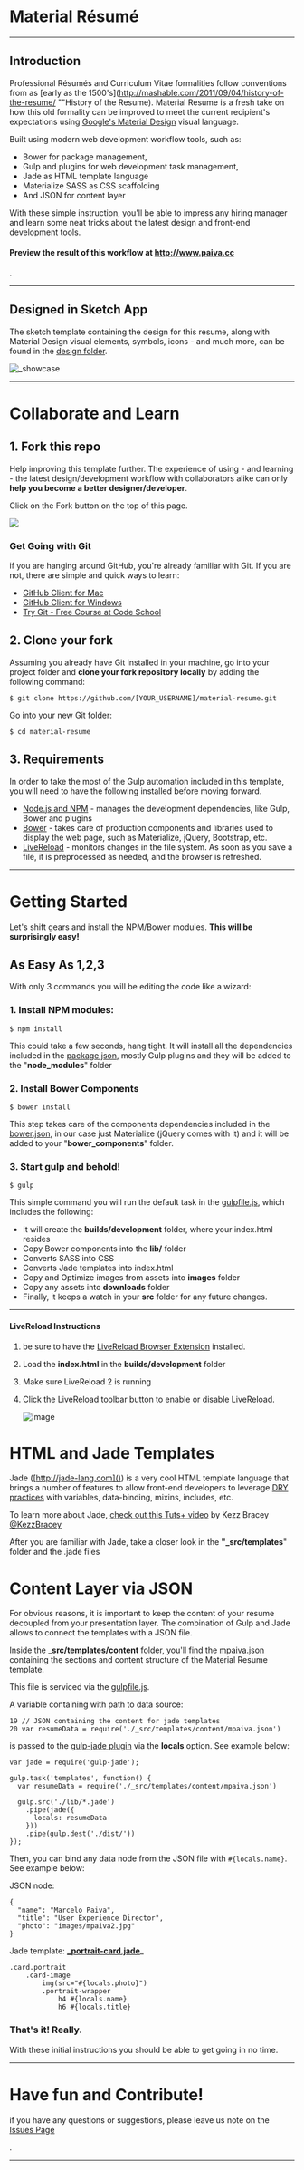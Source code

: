 # Material Résumé

---

## Introduction
Professional Résumés and Curriculum Vitae formalities follow conventions from as [early as the 1500's](http://mashable.com/2011/09/04/history-of-the-resume/ ""History of the Resume). Material Resume is a fresh take on how this old formality can be improved to meet the current recipient's expectations using [Google's Material Design](http://www.google.com/design/spec/material-design/introduction.html) visual language. 

Built using modern web development workflow tools, such as:

* Bower for package management, 
* Gulp and plugins for web development task management, 
* Jade as HTML template language 
* Materialize SASS as CSS scaffolding
* And JSON for content layer

With these simple instruction, you'll be able to impress any hiring manager and learn some neat tricks about the latest design and front-end development tools.

#### Preview the result of this workflow at http://www.paiva.cc

.

---

## Designed in Sketch App
The sketch template containing the design for this resume, along with Material Design visual elements, symbols, icons - and much more, can be found in the [design folder](https://github.com/mpaiva/material-resume/tree/master/_src/design).  

![_showcase](https://cloud.githubusercontent.com/assets/781670/6544935/fdec0634-c534-11e4-9aef-a0a1e298038f.png)

---

# Collaborate and Learn
## 1. Fork this repo
Help improving this template further. The experience of using - and learning - the latest design/development workflow with collaborators alike can only __help you become a better designer/developer__.

Click on the Fork button on the top of this page.

![](https://deltacloud.apache.org/assets/img/git-Fork.png)

### Get Going with Git
if you are hanging around GitHub, you're already familiar with Git. If you are not, there are simple and quick ways to learn:

* [GitHub Client for Mac](https://mac.github.com/)
* [GitHub Client for Windows](https://windows.github.com/)
* [Try Git - Free Course at Code School](https://www.codeschool.com/courses/try-git)

## 2. Clone your fork
Assuming you already have Git installed in your machine, go into your project folder and __clone your fork repository locally__ by adding the following command:

```
$ git clone https://github.com/[YOUR_USERNAME]/material-resume.git
```
Go into your new Git folder:

```
$ cd material-resume
```

## 3. Requirements
In order to take the most of the Gulp automation included in this template, you will need to have the following installed before moving forward.
 
* [Node.js and NPM](https://nodejs.org/) - manages the development dependencies, like Gulp, Bower and plugins
* [Bower](http://bower.io/) - takes care of production components and libraries used to display the web page, such as Materialize, jQuery, Bootstrap, etc.
* [LiveReload](http://livereload.com/) - monitors changes in the file system. As soon as you save a file, it is preprocessed as needed, and the browser is refreshed.

---

# Getting Started
Let's shift gears and install the NPM/Bower modules. __This will be surprisingly easy!__
   
## As Easy As 1,2,3 



With only 3 commands you will be editing the code like a wizard:

### 1. Install NPM modules:
	$ npm install
This could take a few seconds, hang tight. It will install all the dependencies included in the [package.json](https://github.com/mpaiva/material-resume/blob/master/package.json), mostly Gulp plugins and they will be added to the "__node_modules__" folder
### 2. Install Bower Components
	$ bower install
This step takes care of the components dependencies included in the [bower.json](https://github.com/mpaiva/material-resume/blob/master/bower.json), in our case just Materialize (jQuery comes with it) and it will be added to your "__bower_components__" folder.
### 3. Start gulp and behold!
	$ gulp
This simple command you will run the default task in the [gulpfile.js](https://github.com/mpaiva/material-resume/blob/master/gulpfile.js), which includes the following:

* It will create the __builds/development__ folder, where your index.html resides
* Copy Bower components into the __lib/__ folder
* Converts SASS into CSS
* Converts Jade templates into index.html
* Copy and Optimize images from assets into __images__ folder
* Copy any assets into __downloads__ folder
* Finally, it keeps a watch in your __src__ folder for any future changes.

---

#### LiveReload Instructions
1. be sure to have the [LiveReload Browser Extension](http://feedback.livereload.com/knowledgebase/articles/86242-how-do-i-install-and-use-the-browser-extensions-) installed.
2. Load the __index.html__ in the __builds/development__ folder
3. Make sure LiveReload 2 is running
4. Click the LiveReload toolbar button to enable or disable LiveReload. 

	![image](https://cloud.githubusercontent.com/assets/781670/6565922/77094562-c68a-11e4-9c73-dcdf53beb475.png)

# HTML and Jade Templates
Jade ([http://jade-lang.com]()) is a very cool HTML template language that brings a number of features to allow front-end developers to leverage [DRY practices](http://en.wikipedia.org/wiki/Don%27t_repeat_yourself) with variables, data-binding, mixins, includes, etc.

To learn more about Jade, [check out this Tuts+ video](https://webdesign.tutsplus.com/courses/top-speed-html-development-with-jade) by Kezz Bracey [@KezzBracey](https://twitter.com/KezzBracey)

After you are familiar with Jade, take a closer look in the __"\_src/templates__" folder and the .jade files

# Content Layer via JSON
For obvious reasons, it is important to keep the content of your resume decoupled from your presentation layer. The combination of Gulp and Jade allows to connect the templates with a JSON file.

Inside the __\_src/templates/content__ folder, you'll find the [mpaiva.json](https://github.com/mpaiva/material-resume/blob/master/_src/templates/content/mpaiva.json) containing the sections and content structure of the Material Resume template.

This file is serviced via the [gulpfile.js](https://github.com/mpaiva/material-resume/blob/master/gulpfile.js). 

A variable containing with path to data source:

```
19 // JSON containing the content for jade templates
20 var resumeData = require('./_src/templates/content/mpaiva.json')
```
is passed to the [gulp-jade plugin](https://www.npmjs.com/package/gulp-jade) via the __locals__ option. See example below:

```
var jade = require('gulp-jade');
 
gulp.task('templates', function() {
  var resumeData = require('./_src/templates/content/mpaiva.json')
 
  gulp.src('./lib/*.jade')
    .pipe(jade({
      locals: resumeData
    }))
    .pipe(gulp.dest('./dist/'))
});

```

Then, you can bind any data node from the JSON file with `#{locals.name}`. See example below:

JSON node: 

```
{
  "name": "Marcelo Paiva",
  "title": "User Experience Director",
  "photo": "images/mpaiva2.jpg"
}
```



Jade template: __[_portrait-card.jade](https://github.com/mpaiva/material-resume/blob/master/_src/templates/partials/_portrait-card.jade)___ 

```
.card.portrait
	.card-image
		img(src="#{locals.photo}")
		.portrait-wrapper
			h4 #{locals.name}
			h6 #{locals.title}
```

### That's it! Really.
With these initial instructions you should be able to get going in no time. 



---
# Have fun and Contribute!
if you have any questions or suggestions, please leave us note on the [Issues Page](https://github.com/mpaiva/material-resume/issues/new)

.

---





